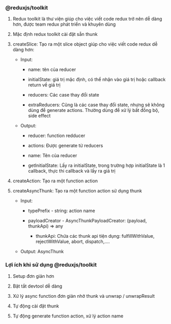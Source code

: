 ### @reduxjs/toolkit

1. Redux toolkit là thư viện giúp cho việc viết code redux trở nên dễ dàng hơn, được team redux phát triển và khuyên dùng

2. Mặc định redux toolkit cài đặt sẵn thunk

3. createSlice: Tạo ra một slice object giúp cho việc viết code redux dễ dàng hơn:

	- Input:

		- name: tên của reducer

		- initialState: giá trị mặc định, có thể nhận vào giá trị hoặc callback return về giá trị

		- reducers: Các case thay đổi state

		- extraReducers: Cũng là các case thay đổi state, nhưng sẽ không dùng để generate actions. Thường dùng để xử lý bất đồng bộ, side effect

	- Output:

		- reducer: function redducer

		- actions: Được generate từ reducers

		- name: Tên của reducer

		- getInitialState: Lấy ra initialState, trong trường hợp initialState là 1 callback, thực thi callback và lấy ra giá trị

4. createAction: Tạo ra một function action

5. createAsyncThunk: Tạo ra một function action sử dụng thunk

	- Input:

		- typePrefix - string: action name

		- payloadCreator - AsyncThunkPayloadCreator: (payload, thunkApi) => any

			- thunkApi: Chứa các thunk api tiện dụng: fulfillWithValue, rejectWithValue, abort, dispatch,....
	- Output: AsyncThunk

### Lợi ích khi sử dụng @reduxjs/toolkit
1. Setup đơn giản hơn

2. Bật tắt devtool dễ dàng

3. Xử lý async function đơn giản nhờ thunk và unwrap / unwrapResult

4. Tự động cài đặt thunk

5. Tự động generate function action, xử lý action name